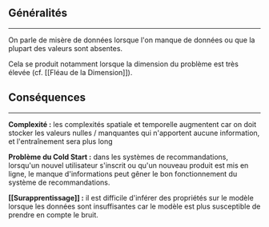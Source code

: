 
## Généralités

<hr>

On parle de misère de données lorsque l'on manque de données ou que la plupart des valeurs sont absentes.

Cela se produit notamment lorsque la dimension du problème est très élevée (cf. [[Fléau de la Dimension]]).


## Conséquences

<hr>

**Complexité :** les complexités spatiale et temporelle augmentent car on doit stocker les valeurs nulles / manquantes qui n'apportent aucune information, et l'entraînement sera plus long

**Problème du Cold Start :** dans les systèmes de recommandations, lorsqu'un nouvel utilisateur s'inscrit ou qu'un nouveau produit est mis en ligne, le manque d'informations peut gêner le bon fonctionnement du système de recommandations.

**[[Surapprentissage]] :** il est difficile d'inférer des propriétés sur le modèle lorsque les données sont insuffisantes car le modèle est plus susceptible de prendre en compte le bruit.